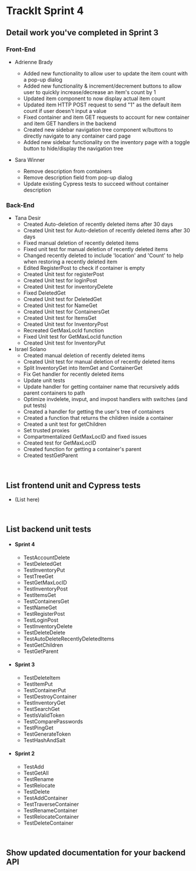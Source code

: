 # TrackIt Sprint 4

## Detail work you've completed in Sprint 3

### Front-End

* Adrienne Brady
  * Added new functionality to allow user to update the item count with a pop-up dialog
  * Added new functionality & increment/decrement buttons to allow user to quickly increase/decrease an item's count by 1
  * Updated item component to now display actual item count
  * Updated item HTTP POST request to send "1" as the default item count if user doesn't input a value
  * Fixed container and item GET requests to account for new container and item GET handlers in the backend
  * Created new sidebar navigation tree component w/buttons to directly navigate to any container card page
  * Added new sidebar functionality on the inventory page with a toggle button to hide/display the navigation tree

* Sara Winner
  * Remove description from containers
  * Remove description field from pop-up dialog
  * Update existing Cypress tests to succeed without container description

### Back-End

* Tana Desir
  * Created Auto-deletion of recently deleted items after 30 days
  * Created Unit test for Auto-deletion of recently deleted items after 30 days
  * Fixed manual deletion of recently deleted items
  * Fixed unit test for manual deletion of recently deleted items
  * Changed recently deleted to include 'location' and 'Count' to help when restoring a recently deleted item
  * Edited RegisterPost to check if container is empty
  * Created Unit test for registerPost
  * Created Unit test for loginPost
  * Created Unit test for inventoryDelete
  * Fixed DeletedGet
  * Created Unit test for DeletedGet
  * Created Unit test for NameGet
  * Created Unit test for ContainersGet
  * Created Unit test for ItemsGet
  * Created Unit test for InventoryPost
  * Recreated GetMaxLocId function
  * Fixed Unit test for GetMaxLocId function
  * Created Unit test for InventoryPut
* Israel Solano
  * Created manual deletion of recently deleted items
  * Created Unit test for manual deletion of recently deleted items
  * Split InventoryGet into ItemGet and ContainerGet
  * Fix Get handler for recently deleted items
  * Update unit tests
  * Update handler for getting container name that recursively adds parent containers to path
  * Optimize invdelete, invput, and invpost handlers with switches (and put tests)
  * Created a handler for getting the user's tree of containers
  * Created a function that returns the children inside a container
  * Created a unit test for getChildren
  * Set trusted proxies
  * Compartmentalized GetMaxLocID and fixed issues
  * Created test for GetMaxLocID
  * Created function for getting a container's parent
  * Created testGetParent

<p>&nbsp;</p>

## List frontend unit and Cypress tests

* (List here)

<p>&nbsp;</p>

## List backend unit tests

* #### Sprint 4
  * TestAccountDelete
  * TestDeletedGet
  * TestInventoryPut
  * TestTreeGet
  * TestGetMaxLocID
  * TestInventoryPost
  * TestItemsGet
  * TestContainersGet
  * TestNameGet
  * TestRegisterPost
  * TestLoginPost
  * TestInventoryDelete
  * TestDeleteDelete
  * TestAutoDeleteRecentlyDeletedItems
  * TestGetChildren
  * TestGetParent

* #### Sprint 3
  * TestDeleteItem
  * TestItemPut
  * TestContainerPut
  * TestDestroyContainer
  * TestInventoryGet
  * TestSearchGet
  * TestIsValidToken
  * TestComparePasswords
  * TestPingGet
  * TestGenerateToken
  * TestHashAndSalt
  
* #### Sprint 2
  * TestAdd
  * TestGetAll
  * TestRename
  * TestRelocate
  * TestDelete
  * TestAddContainer
  * TestTraverseContainer
  * TestRenameContainer
  * TestRelocateContainer
  * TestDeleteContainer

<p>&nbsp;</p>

## Show updated documentation for your backend API
